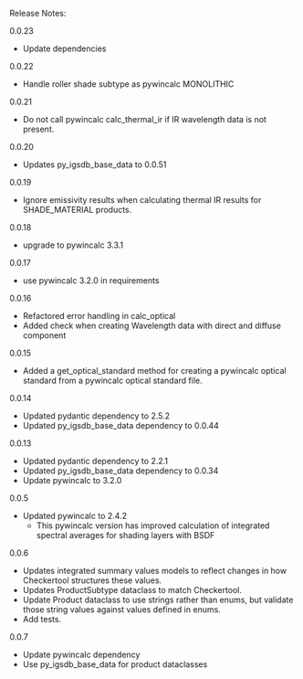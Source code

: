 Release Notes:

0.0.23

- Update dependencies

0.0.22

- Handle roller shade subtype as pywincalc MONOLITHIC

0.0.21

- Do not call pywincalc calc_thermal_ir if IR wavelength data is not present.

0.0.20

- Updates py_igsdb_base_data to 0.0.51

0.0.19

- Ignore emissivity results when calculating thermal IR results for SHADE_MATERIAL products.

0.0.18

- upgrade to pywincalc 3.3.1

0.0.17

- use pywincalc 3.2.0 in requirements

0.0.16

- Refactored error handling in calc_optical
- Added check when creating Wavelength data with direct and diffuse component

0.0.15

- Added a get_optical_standard method for creating a pywincalc optical standard from a pywincalc optical standard file.

0.0.14

- Updated pydantic dependency to 2.5.2
- Updated py_igsdb_base_data dependency to 0.0.44

0.0.13

- Updated pydantic dependency to 2.2.1
- Updated py_igsdb_base_data dependency to 0.0.34
- Update pywincalc to 3.2.0

0.0.5

- Updated pywincalc to 2.4.2
    - This pywincalc version has improved calculation of integrated spectral averages for shading layers with BSDF

0.0.6

- Updates integrated summary values models to reflect changes in how Checkertool structures these values.
- Updates ProductSubtype dataclass to match Checkertool.
- Update Product dataclass to use strings rather than enums, but validate those string values against values defined in
  enums.
- Add tests.

0.0.7

- Update pywincalc dependency
- Use py_igsdb_base_data for product dataclasses
